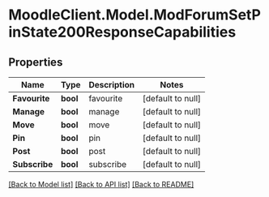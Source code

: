 # MoodleClient.Model.ModForumSetPinState200ResponseCapabilities

## Properties

Name | Type | Description | Notes
------------ | ------------- | ------------- | -------------
**Favourite** | **bool** | favourite | [default to null]
**Manage** | **bool** | manage | [default to null]
**Move** | **bool** | move | [default to null]
**Pin** | **bool** | pin | [default to null]
**Post** | **bool** | post | [default to null]
**Subscribe** | **bool** | subscribe | [default to null]

[[Back to Model list]](../README.md#documentation-for-models) [[Back to API list]](../README.md#documentation-for-api-endpoints) [[Back to README]](../README.md)

